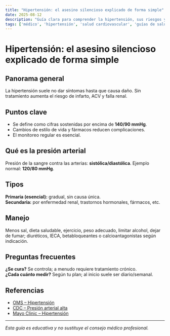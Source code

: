 ```yaml
---
title: "Hipertensión: el asesino silencioso explicado de forma simple"
date: 2025-08-12
description: "Guía clara para comprender la hipertensión, sus riesgos y cómo controlarla."
tags: ['médico', 'hipertensión', 'salud cardiovascular', 'guías de salud']
---
```


# Hipertensión: el asesino silencioso explicado de forma simple

## Panorama general
La hipertensión suele no dar síntomas hasta que causa daño. Sin tratamiento aumenta el riesgo de infarto, ACV y falla renal.

## Puntos clave
- Se define como cifras sostenidas por encima de **140/90 mmHg**.
- Cambios de estilo de vida y fármacos reducen complicaciones.
- El monitoreo regular es esencial.

## Qué es la presión arterial
Presión de la sangre contra las arterias: **sistólica/diastólica**. Ejemplo normal: **120/80 mmHg**.

## Tipos
**Primaria (esencial):** gradual, sin causa única.  
**Secundaria:** por enfermedad renal, trastornos hormonales, fármacos, etc.

## Manejo
Menos sal, dieta saludable, ejercicio, peso adecuado, limitar alcohol, dejar de fumar; diuréticos, IECA, betabloqueantes o calcioantagonistas según indicación.

## Preguntas frecuentes
**¿Se cura?** Se controla; a menudo requiere tratamiento crónico.  
**¿Cada cuánto medir?** Según tu plan; al inicio suele ser diario/semanal.


## Referencias
- [OMS – Hipertensión](https://www.who.int/news-room/fact-sheets/detail/hypertension)
- [CDC – Presión arterial alta](https://www.cdc.gov/bloodpressure/index.htm)
- [Mayo Clinic – Hipertensión](https://www.mayoclinic.org/diseases-conditions/high-blood-pressure)

---

*Esta guía es educativa y no sustituye el consejo médico profesional.*
